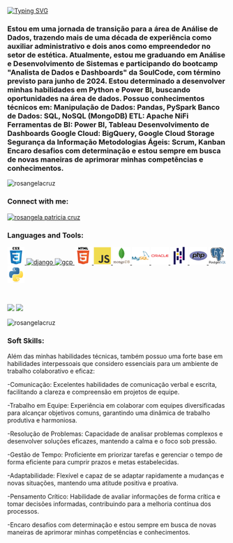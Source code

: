 <a href="https://git.io/typing-svg"><img src="https://readme-typing-svg.herokuapp.com?font=Fira+Code&pause=1000&color=20F5FA&center=true&vCenter=true&random=false&width=435&lines=%F0%9F%91%8BOl%C3%A1+sou+Rosangela+Cruz+" alt="Typing SVG" /></a>

<h3>Estou em uma jornada de transição para a área de Análise de Dados, trazendo mais de uma década de experiência como auxiliar administrativo e dois anos como empreendedor no setor de estética. Atualmente, estou me graduando em Análise e Desenvolvimento de Sistemas e participando do bootcamp "Analista de Dados e Dashboards" da SoulCode, com término previsto para junho de 2024. Estou determinado a desenvolver minhas habilidades em Python e Power BI, buscando oportunidades na área de dados. Possuo conhecimentos técnicos em: Manipulação de Dados: Pandas, PySpark Banco de Dados: SQL, NoSQL (MongoDB) ETL: Apache NiFi Ferramentas de BI: Power BI, Tableau Desenvolvimento de Dashboards Google Cloud: BigQuery, Google Cloud Storage Segurança da Informação Metodologias Ágeis: Scrum, Kanban Encaro desafios com determinação e estou sempre em busca de novas maneiras de aprimorar minhas competências e conhecimentos. </h3>

<p align="left"><img src="https://komarev.com/ghpvc/?username=rosangelacruz&label=Profile%20views&color=40E0D0&style=flat" alt="rosangelacruz" /></p>

<h3 align="left">Connect with me:</h3>
<p align="left">
<a href="https://linkedin.com/in/rosangelapatricia" target="blank"><img align="center" src="https://raw.githubusercontent.com/rahuldkjain/github-profile-readme-generator/master/src/images/icons/Social/linked-in-alt.svg" alt="rosangela patricia cruz" height="30" width="40" /></a></p>

<h3 align="left">Languages and Tools:</h3>
<p align="left"> <a href="https://www.w3schools.com/css/" target="_blank" rel="noreferrer"> <img src="https://raw.githubusercontent.com/devicons/devicon/master/icons/css3/css3-original-wordmark.svg" alt="css3" width="40" height="40"/> </a> <a href="https://www.djangoproject.com/" target="_blank" rel="noreferrer"> <img src="https://cdn.worldvectorlogo.com/logos/django.svg" alt="django" width="40" height="40"/> </a> <a href="https://cloud.google.com" target="_blank" rel="noreferrer"> <img src="https://www.vectorlogo.zone/logos/google_cloud/google_cloud-icon.svg" alt="gcp" width="40" height="40"/> </a> <a href="https://www.w3.org/html/" target="_blank" rel="noreferrer"> <img src="https://raw.githubusercontent.com/devicons/devicon/master/icons/html5/html5-original-wordmark.svg" alt="html5" width="40" height="40"/> </a> <a href="https://developer.mozilla.org/en-US/docs/Web/JavaScript" target="_blank" rel="noreferrer"> <img src="https://raw.githubusercontent.com/devicons/devicon/master/icons/javascript/javascript-original.svg" alt="javascript" width="40" height="40"/> </a> <a href="https://www.mongodb.com/" target="_blank" rel="noreferrer"> <img src="https://raw.githubusercontent.com/devicons/devicon/master/icons/mongodb/mongodb-original-wordmark.svg" alt="mongodb" width="40" height="40"/> </a> <a href="https://www.mysql.com/" target="_blank" rel="noreferrer"> <img src="https://raw.githubusercontent.com/devicons/devicon/master/icons/mysql/mysql-original-wordmark.svg" alt="mysql" width="40" height="40"/> </a> <a href="https://www.oracle.com/" target="_blank" rel="noreferrer"> <img src="https://raw.githubusercontent.com/devicons/devicon/master/icons/oracle/oracle-original.svg" alt="oracle" width="40" height="40"/> </a> <a href="https://pandas.pydata.org/" target="_blank" rel="noreferrer"> <img src="https://raw.githubusercontent.com/devicons/devicon/2ae2a900d2f041da66e950e4d48052658d850630/icons/pandas/pandas-original.svg" alt="pandas" width="40" height="40"/> </a> <a href="https://www.php.net" target="_blank" rel="noreferrer"> <img src="https://raw.githubusercontent.com/devicons/devicon/master/icons/php/php-original.svg" alt="php" width="40" height="40"/> </a> <a href="https://www.postgresql.org" target="_blank" rel="noreferrer"> <img src="https://raw.githubusercontent.com/devicons/devicon/master/icons/postgresql/postgresql-original-wordmark.svg" alt="postgresql" width="40" height="40"/> </a> <a href="https://www.python.org" target="_blank" rel="noreferrer"> <img src="https://raw.githubusercontent.com/devicons/devicon/master/icons/python/python-original.svg" alt="python" width="40" height="40"/> </a> </p>
<br>

<p><img loading="lazy" height="180em" src="https://github-readme-stats.vercel.app/api/top-langs/?username=Rosangelacruz&layout=compact&langs_count=7&theme=vue&title_color=40E0D0"/>
<img loading="lazy" height="180em" src="https://github-readme-stats.vercel.app/api?username=Rosangelacruz&show_icons=true&theme=vue&include_all_commits=true&count_private=true&title_color=40E0D0"/>
<p><img align="center" src="https://github-readme-streak-stats.herokuapp.com/?user=Rosangelacruz&" alt="rosangelacruz" /></p>

<h3 align="left">Soft Skills:</h3>

Além das minhas habilidades técnicas, também possuo uma forte base em habilidades interpessoais que considero essenciais para um ambiente de trabalho colaborativo e eficaz:

-Comunicação: Excelentes habilidades de comunicação verbal e escrita, facilitando a clareza e compreensão em projetos de equipe.

-Trabalho em Equipe: Experiência em colaborar com equipes diversificadas para alcançar objetivos comuns, garantindo uma dinâmica de trabalho produtiva e harmoniosa.

-Resolução de Problemas: Capacidade de analisar problemas complexos e desenvolver soluções eficazes, mantendo a calma e o foco sob pressão.

-Gestão de Tempo: Proficiente em priorizar tarefas e gerenciar o tempo de forma eficiente para cumprir prazos e metas estabelecidas.

-Adaptabilidade: Flexível e capaz de se adaptar rapidamente a mudanças e novas situações, mantendo uma atitude positiva e proativa.

-Pensamento Crítico: Habilidade de avaliar informações de forma crítica e tomar decisões informadas, contribuindo para a melhoria contínua dos processos.

-Encaro desafios com determinação e estou sempre em busca de novas maneiras de aprimorar minhas competências e conhecimentos.


